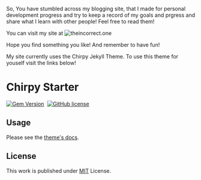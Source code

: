 So, You have stumbled across my blogging site, that I made for personal development progress and try to keep a record of my goals and prgress and share what I learn with other people! Feel free to read them!

You can visit my site at ![theincorrect.one](https://theincorrect.one)

Hope you find something you like! And remember to have fun!

My site currently uses the Chirpy Jekyll Theme.
To use this theme for youself visit the links below!

# Chirpy Starter

[![Gem Version](https://img.shields.io/gem/v/jekyll-theme-chirpy)][gem]&nbsp;
[![GitHub license](https://img.shields.io/github/license/cotes2020/chirpy-starter.svg?color=blue)][mit]

## Usage

Please see the [theme's docs](https://github.com/cotes2020/jekyll-theme-chirpy#documentation).

## License

This work is published under [MIT][mit] License.

[gem]: https://rubygems.org/gems/jekyll-theme-chirpy
[chirpy]: https://github.com/cotes2020/jekyll-theme-chirpy/
[use-template]: https://github.com/cotes2020/chirpy-starter/generate
[CD]: https://en.wikipedia.org/wiki/Continuous_deployment
[mit]: https://github.com/cotes2020/chirpy-starter/blob/master/LICENSE
